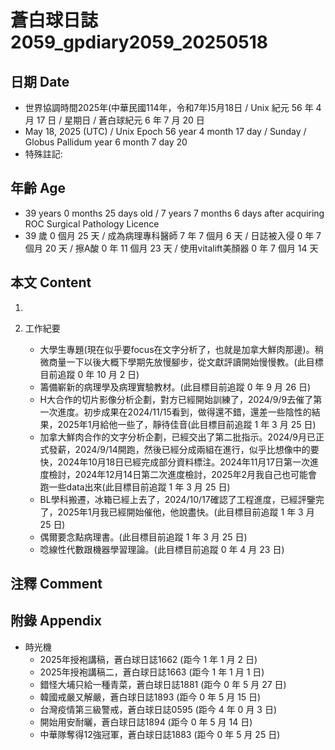 [_metadata_:encoding]: - "utf-8"
[_metadata_:language]: - "zh-Hant-TW"
[_metadata_:fileformat]: - "markdown"
[_metadata_:MIME_type]: - "text/plain"
[_metadata_:markdown_version]: - "commonmark version 0.30"
[_metadata_:markdown_spec]: - "https://spec.commonmark.org/0.30/"

# 蒼白球日誌2059_gpdiary2059_20250518 #

## 日期 Date ##

* 世界協調時間2025年(中華民國114年，令和7年)5月18日 / Unix 紀元 56 年 4 月 17 日 / 星期日 / 蒼白球紀元 6 年 7 月 20 日
* May 18, 2025 (UTC) / Unix Epoch 56 year 4 month 17 day / Sunday / Globus Pallidum year 6 month 7 day 20
* 特殊註記:

## 年齡 Age ##

* 39 years 0 months 25 days old / 7 years 7 months 6 days after acquiring ROC Surgical Pathology Licence
* 39 歲 0 個月 25 天 / 成為病理專科醫師 7 年 7 個月 6 天 / 日誌被入侵 0 年 7 個月 20 天 / 擦A酸 0 年 11 個月 23 天 / 使用vitalift美顏器 0 年 7 個月 14 天

## 本文 Content ##

1. 

2. 工作紀要

    - 大學生專題(現在似乎要focus在文字分析了，也就是加拿大鮮肉那邊)。稍微商量一下以後大概下學期先放慢腳步，從文獻評讀開始慢慢教。(此目標目前追蹤 0 年 10 月 2 日)
    - 籌備嶄新的病理學及病理實驗教材。(此目標目前追蹤 0 年 9 月 26 日)
    - H大合作的切片影像分析企劃，對方已經開始訓練了，2024/9/9去催了第一次進度。初步成果在2024/11/15看到，做得還不錯，還差一些陰性的結果，2025年1月給他一些了，靜待佳音(此目標目前追蹤 1 年 3 月 25 日)
    - 加拿大鮮肉合作的文字分析企劃，已經交出了第二批指示。2024/9月已正式發薪，2024/9/14開跑，然後已經分成兩組在進行，似乎比想像中的要快，2024年10月18日已經完成部分資料標注。2024年11月17日第一次進度檢討，2024年12月14日第二次進度檢討，2025年2月我自己也可能會跑一些data出來(此目標目前追蹤 1 年 3 月 25 日)
    - BL學科搬遷，冰箱已經上去了，2024/10/17確認了工程進度，已經評鑒完了，2025年1月我已經開始催他，他說盡快。(此目標目前追蹤 1 年 3 月 25 日)
    - 偶爾要念點病理書。(此目標目前追蹤 1 年 3 月 25 日)
    - 唸線性代數跟機器學習理論。(此目標目前追蹤 0 年 4 月 23 日)

## 注釋 Comment ##


## 附錄 Appendix ##

* 時光機
    - 2025年授袍講稿，蒼白球日誌1662 (距今 1 年 1 月 2 日)
    - 2025年授袍講稿二，蒼白球日誌1663 (距今 1 年 1 月 1 日)
    - 錯怪大埔只給一種青菜，蒼白球日誌1881 (距今 0 年 5 月 27 日)
    - 韓國戒嚴又解嚴，蒼白球日誌1893 (距今 0 年 5 月 15 日)
    - 台灣疫情第三級警戒，蒼白球日誌0595 (距今 4 年 0 月 3 日)
    - 開始用安耐曬，蒼白球日誌1894 (距今 0 年 5 月 14 日)
    - 中華隊奪得12強冠軍，蒼白球日誌1883 (距今 0 年 5 月 25 日)
